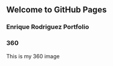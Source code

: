 ## Welcome to GitHub Pages
### Enrique Rodriguez Portfolio
### 360 

This is my 360 image

<script src="//360.vizor.io/scripts/embed.js" data-vizorurl="https://360.vizor.io/embed/v/2djqo" ></script>

###
